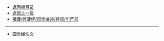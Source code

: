 * [返回根目录](../README.md)
* [返回上一级](../佛藏/续藏经/印度撰述/经部/README.md)
* [佛藏/续藏经/印度撰述/经部/华严部](/佛藏/续藏经/印度撰述/经部/华严部/README.md)

---

* [圆觉经佚文](佛藏/续藏经/印度撰述/经部/华严部/圆觉经佚文.md)

